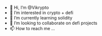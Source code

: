 - 👋 Hi, I’m @Vikrypto
- 👀 I’m interested in crypto + defi 
- 🌱 I’m currently learning solidity 
- 💞️ I’m looking to collaborate on defi projects
- 📫 How to reach me ...

<!---
Vikrypto/Vikrypto is a ✨ special ✨ repository because its `README.md` (this file) appears on your GitHub profile.
You can click the Preview link to take a look at your changes.
--->
